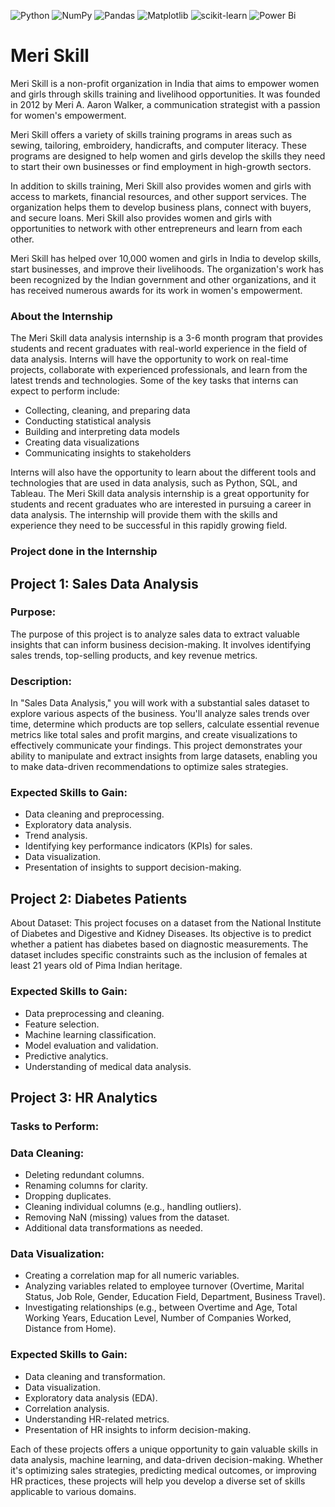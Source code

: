 ![Python](https://img.shields.io/badge/python-3670A0?style=for-the-badge&logo=python&logoColor=ffdd54)
![NumPy](https://img.shields.io/badge/numpy-%23013243.svg?style=for-the-badge&logo=numpy&logoColor=white)
![Pandas](https://img.shields.io/badge/pandas-%23150458.svg?style=for-the-badge&logo=pandas&logoColor=white)
![Matplotlib](https://img.shields.io/badge/Matplotlib-%23ffffff.svg?style=for-the-badge&logo=Matplotlib&logoColor=black)
![scikit-learn](https://img.shields.io/badge/scikit--learn-%23F7931E.svg?style=for-the-badge&logo=scikit-learn&logoColor=white)
![Power Bi](https://img.shields.io/badge/power_bi-F2C811?style=for-the-badge&logo=powerbi&logoColor=black)

# Meri Skill

Meri Skill is a non-profit organization in India that aims to empower women and girls through skills training and livelihood opportunities. It was founded in 2012 by Meri A. Aaron Walker, a communication strategist with a passion for women's empowerment.

Meri Skill offers a variety of skills training programs in areas such as sewing, tailoring, embroidery, handicrafts, and computer literacy. These programs are designed to help women and girls develop the skills they need to start their own businesses or find employment in high-growth sectors.

In addition to skills training, Meri Skill also provides women and girls with access to markets, financial resources, and other support services. The organization helps them to develop business plans, connect with buyers, and secure loans. Meri Skill also provides women and girls with opportunities to network with other entrepreneurs and learn from each other.

Meri Skill has helped over 10,000 women and girls in India to develop skills, start businesses, and improve their livelihoods. The organization's work has been recognized by the Indian government and other organizations, and it has received numerous awards for its work in women's empowerment.

### About the Internship
The Meri Skill data analysis internship is a 3-6 month program that provides students and recent graduates with real-world experience in the field of data analysis. Interns will have the opportunity to work on real-time projects, collaborate with experienced professionals, and learn from the latest trends and technologies.
Some of the key tasks that interns can expect to perform include:

*	Collecting, cleaning, and preparing data
*	Conducting statistical analysis
*	Building and interpreting data models
*	Creating data visualizations
* Communicating insights to stakeholders

Interns will also have the opportunity to learn about the different tools and technologies that are used in data analysis, such as Python, SQL, and Tableau.
The Meri Skill data analysis internship is a great opportunity for students and recent graduates who are interested in pursuing a career in data analysis. The internship will provide them with the skills and experience they need to be successful in this rapidly growing field.

### Project done in the Internship

## Project 1: Sales Data Analysis

### Purpose: 
The purpose of this project is to analyze sales data to extract valuable insights that can inform business decision-making. It involves identifying sales trends, top-selling products, and key revenue metrics.

### Description: 
In "Sales Data Analysis," you will work with a substantial sales dataset to explore various aspects of the business. You'll analyze sales trends over time, determine which products are top sellers, calculate essential revenue metrics like total sales and profit margins, and create visualizations to effectively communicate your findings. This project demonstrates your ability to manipulate and extract insights from large datasets, enabling you to make data-driven recommendations to optimize sales strategies.

### Expected Skills to Gain:

*	Data cleaning and preprocessing.
*	Exploratory data analysis.
*	Trend analysis.
*	Identifying key performance indicators (KPIs) for sales.
*	Data visualization.
*	Presentation of insights to support decision-making.

## Project 2: Diabetes Patients
About Dataset: This project focuses on a dataset from the National Institute of Diabetes and Digestive and Kidney Diseases. Its objective is to predict whether a patient has diabetes based on diagnostic measurements. The dataset includes specific constraints such as the inclusion of females at least 21 years old of Pima Indian heritage.

### Expected Skills to Gain:

*	Data preprocessing and cleaning.
*	Feature selection.
*	Machine learning classification.
*	Model evaluation and validation.
*	Predictive analytics.
*	Understanding of medical data analysis.

## Project 3: HR Analytics

### Tasks to Perform:

### Data Cleaning:
*	Deleting redundant columns.
*	Renaming columns for clarity.
*	Dropping duplicates.
*	Cleaning individual columns (e.g., handling outliers).
*	Removing NaN (missing) values from the dataset.
*	Additional data transformations as needed.

### Data Visualization:
*	Creating a correlation map for all numeric variables.
*	Analyzing variables related to employee turnover (Overtime, Marital Status, Job Role, Gender, Education Field, Department, Business Travel).
*	Investigating relationships (e.g., between Overtime and Age, Total Working Years, Education Level, Number of Companies Worked, Distance from Home).

### Expected Skills to Gain:
*	Data cleaning and transformation.
*	Data visualization.
*	Exploratory data analysis (EDA).
*	Correlation analysis.
*	Understanding HR-related metrics.
*	Presentation of HR insights to inform decision-making.

Each of these projects offers a unique opportunity to gain valuable skills in data analysis, machine learning, and data-driven decision-making. Whether it's optimizing sales strategies, predicting medical outcomes, or improving HR practices, these projects will help you develop a diverse set of skills applicable to various domains.
